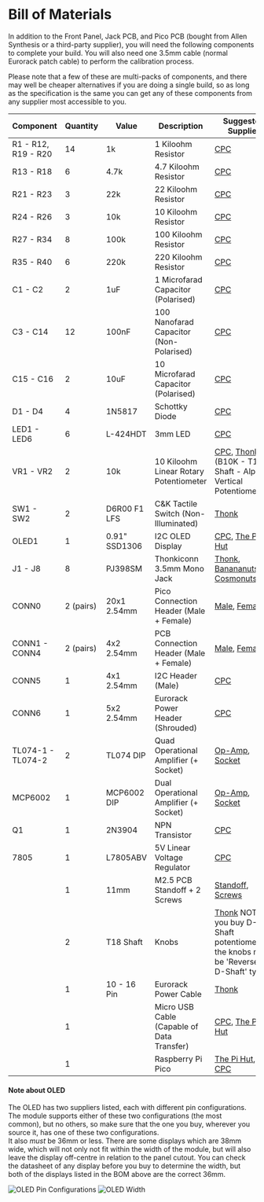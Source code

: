 # Bill of Materials

In addition to the Front Panel, Jack PCB, and Pico PCB (bought from Allen Synthesis or a third-party supplier), you will need the following components to complete your build.
You will also need one 3.5mm cable (normal Eurorack patch cable) to perform the calibration process.  
  
Please note that a few of these are multi-packs of components, and there may well be cheaper alternatives if you are doing a single build, so as long as the specification is the same you can get any of these components from any supplier most accessible to you.

| Component | Quantity | Value | Description | Suggested Supplier
|-|-|-|-|-|
| R1 - R12, R19 - R20 | 14 | 1k | 1 Kiloohm Resistor | [CPC](https://cpc.farnell.com/unbranded/mf25-1k/resistor-0-25w-1-1k/dp/RE03722)
|R13 - R18 | 6 | 4.7k | 4.7 Kiloohm Resistor | [CPC](https://cpc.farnell.com/unbranded/mf25-4k7/resistor-0-25w-1-4k7/dp/RE03757)
| R21 - R23 | 3 | 22k | 22 Kiloohm Resistor | [CPC](https://cpc.farnell.com/unbranded/mf25-22k/resistor-0-25w-1-22k/dp/RE03743)
| R24 - R26 | 3 | 10k | 10 Kiloohm Resistor | [CPC](https://cpc.farnell.com/unbranded/mf25-10k/resistor-0-25w-1-10k/dp/RE03723)
| R27 - R34 | 8 | 100k | 100 Kiloohm Resistor | [CPC](https://cpc.farnell.com/unbranded/mf25-100k/resistor-0-25w-1-100k/dp/RE03724)
| R35 - R40 | 6 | 220k | 220 Kiloohm Resistor | [CPC](https://cpc.farnell.com/unbranded/mf25-220k/resistor-0-25w-1-220k/dp/RE03744)
| C1 - C2 | 2 | 1uF | 1 Microfarad Capacitor (Polarised)| [CPC](https://cpc.farnell.com/multicomp/mcmhr50v105m4x7/capacitor-1uf-50v-radial-105-deg/dp/CA08237)
| C3 - C14 | 12 | 100nF | 100 Nanofarad Capacitor (Non-Polarised)| [CPC](https://cpc.farnell.com/multicomp/mcrr50104x7rk0050/capacitor-100nf-50v/dp/CA06296)
| C15 - C16 | 2 | 10uF | 10 Microfarad Capacitor (Polarised)| [CPC](https://cpc.farnell.com/panasonic/eeueb1j100s/capacitor-10uf-63v-5x11mm/dp/CA08350)
| D1 - D4 | 4 | 1N5817 | Schottky Diode | [CPC](https://cpc.farnell.com/multicomp-pro/1n5817/schottky-rectifier-1a-20v-do-204al/dp/SC15528)
| LED1 - LED6 | 6 | L-424HDT | 3mm LED | [CPC](https://cpc.farnell.com/kingbright/l-424hdt/led-flat-top-3mm-red/dp/SC11541)
| VR1 - VR2 | 2 | 10k | 10 Kiloohm Linear Rotary Potentiometer | [CPC](https://cpc.farnell.com/alps/rk09k11310kb/potentiometer-10k-lin/dp/RE04560), [Thonk](https://www.thonk.co.uk/shop/alpha-9mm-pots-vertical-t18/) (B10K - T18 Shaft - Alpha Vertical Potentiometer)
| SW1 - SW2 | 2 | D6R00 F1 LFS | C&K Tactile Switch (Non-Illuminated) | [Thonk](https://www.thonk.co.uk/shop/radio-music-switch/)
| OLED1 | 1 | 0.91" SSD1306 | I2C OLED Display | [CPC](https://cpc.farnell.com/winstar/wea012832fwpp3n00000/oled-display-128x32-white-i2c/dp/SC15661), [The Pi Hut](https://thepihut.com/products/0-91-oled-display-module)
| J1 - J8 | 8 | PJ398SM | Thonkiconn 3.5mm Mono Jack | [Thonk](https://www.thonk.co.uk/shop/thonkiconn/), [Banananuts](https://www.thonk.co.uk/shop/bananuts/), [Cosmonuts](https://www.thonk.co.uk/shop/cosmonuts/)
| CONN0 | 2 (pairs) | 20x1 2.54mm | Pico Connection Header (Male + Female) | [Male](https://cpc.farnell.com/harwin/m22-2012005/header-vertical-1row-20way/dp/CN14644), [Female](https://cpc.farnell.com/multicomp/2212s-20sg-85/socket-pcb-1-row-20way/dp/CN14539)
| CONN1 - CONN4 | 2 (pairs) | 4x2 2.54mm | PCB Connection Header (Male + Female) | [Male](https://cpc.farnell.com/harwin/m20-9980445/header-2row-4way/dp/CN14381), [Female](https://cpc.farnell.com/harwin/m22-7140442/socket-vertical-2row-4way/dp/CN14661?st=2%20row%204%20way)
| CONN5 | 1 | 4x1 2.54mm | I2C Header (Male) | [CPC](https://cpc.farnell.com/multicomp/2211s-04g/header-1-row-vert-4way/dp/CN14489)
| CONN6 | 1 | 5x2 2.54mm | Eurorack Power Header (Shrouded) | [CPC](https://cpc.farnell.com/3m/n2510-6002rb/2-54mm-header-straight-10-way/dp/CN20355)
| TL074-1 - TL074-2 | 2 | TL074 DIP | Quad Operational Amplifier (+ Socket) | [Op-Amp](https://cpc.farnell.com/texas-instruments/tl074acn/ic-op-amp-quad-jfet-dip14/dp/SC16602), [Socket](https://cpc.farnell.com/unbranded/mc-2227-14-03-f1/socket-ic-dil-0-3-tube-34-14way/dp/SC08125)
| MCP6002 | 1 | MCP6002 DIP | Dual Operational Amplifier (+ Socket) | [Op-Amp](https://cpc.farnell.com/microchip/mcp6002-i-p/ic-op-amp-1-8v-1mhz-dual-pdip8/dp/SC17118), [Socket](https://cpc.farnell.com/multicomp/spc15494/dip-socket-8pos-2row-2-54mm-th/dp/SC15358)
| Q1 | 1 | 2N3904 | NPN Transistor | [CPC](https://cpc.farnell.com/multicomp-pro/2n3904/transistor-npn-to-92/dp/SC15978)
| 7805 | 1 | L7805ABV | 5V Linear Voltage Regulator | [CPC](https://cpc.farnell.com/stmicroelectronics/l7805abv/ic-v-reg-5v/dp/SC10586)
| | 1 | 11mm | M2.5 PCB Standoff + 2 Screws | [Standoff](https://cpc.farnell.com/ettinger/05-02-113/spacer-hex-m2-5-11mm-length-brass/dp/PC01763), [Screws](https://cpc.farnell.com/unbranded/pp2m5-6/screw-pan-pozi-m2-5-x-6mm-100pk/dp/FN02140)
| | 2 | T18 Shaft | Knobs | [Thonk](https://www.thonk.co.uk/shop/1900h-t18/) NOTE: If you buy D-Shaft potentiometers, the knobs must be 'Reverse-D-Shaft' type.
| | 1 | 10 - 16 Pin | Eurorack Power Cable | [Thonk](https://www.thonk.co.uk/shop/eurorack-power-cables/)
| | 1 | | Micro USB Cable (Capable of Data Transfer) | [CPC](https://cpc.farnell.com/pro-signal/psg91562/lead-usb-a-male-micro-b-male-black/dp/CS32732), [The Pi Hut](https://thepihut.com/products/usb-to-micro-usb-cable-0-5m)
| | 1 | | Raspberry Pi Pico | [The Pi Hut](https://thepihut.com/products/raspberry-pi-pico), [CPC](https://cpc.farnell.com/raspberry-pi/raspberry-pi-pico/raspberry-pi-pico-rp2040-mcu-board/dp/SC17106)

#### Note about OLED
The OLED has two suppliers listed, each with different pin configurations. The module supports either of these two configurations (the most common), but no others, so make sure that the one you buy, wherever you source it, has one of these two configurations.  
It also *must* be 36mm or less. There are some displays which are 38mm wide, which will not only not fit within the width of the module, but will also leave the display off-centre in relation to the panel cutout. You can check the datasheet of any display before you buy to determine the width, but both of the displays listed in the BOM above are the correct 36mm.

![OLED Pin Configurations](https://user-images.githubusercontent.com/79809962/145800121-2c88d73b-b4d2-4196-baa1-8628dc327467.png)
![OLED Width](https://user-images.githubusercontent.com/79809962/153423641-4242a637-bd0d-493f-a1f7-94823b07cfd7.png)
